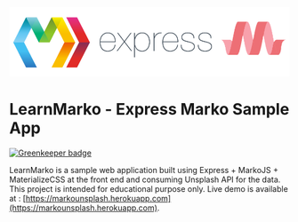 ![express-marko-logo](public/img/logo.png)
# LearnMarko - Express Marko Sample App

[![Greenkeeper badge](https://badges.greenkeeper.io/SandeepVattapparambil/learnMarko.svg)](https://greenkeeper.io/)

LearnMarko is a sample web application built using Express + MarkoJS + MaterializeCSS at the front end and consuming Unsplash API for the data. This project is intended for educational purpose only.
Live demo is available at : [https://markounsplash.herokuapp.com](https://markounsplash.herokuapp.com).
